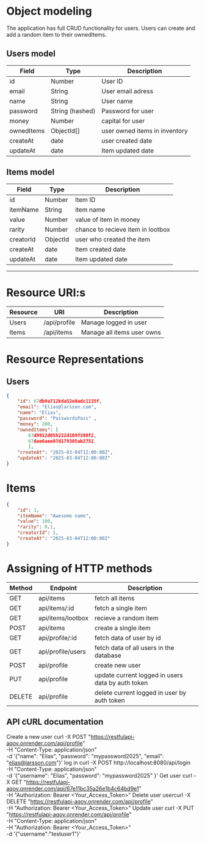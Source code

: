 # Object modeling
The application has full CRUD functionality for users. Users can create and add a random item to their ownedItems.  
## Users model
| Field | Type | Description |
| ----------- | ----------- | ----------- |
| id | Number | User ID |
| email | String | User email adress |
| name | String | User name |
| password | String (hashed) | Password for user |
| money | Number | capital for user |
| ownedItems | ObjectId[] | user owned items in inventory |
| createAt | date | user created date |
| updateAt | date | Item updated date |

## Items model
| Field | Type | Description |
| ----------- | ----------- | ----------- |
| id | Number | Item ID |
| itemName | String | item name |
| value | Number | value of item in money |
| rarity | Number | chance to recieve item in lootbox |
| creatorId | ObjectId | user who created the item|
| createAt | date | Item created date |
| updateAt | date | Item updated date |


---
# Resource URI:s
| Resource | URI | Description |
| ----------- | ----------- | ----------- |
| Users | /api/profile | Manage logged in user |
| Items | /api/items | Manage all items user owns |



# Resource Representations
## Users
```json
{
    "id": 67db9a712kda52e0adc1135f, 
    "email": "Elias@larsson.com",
    "name": "Elias",
    "password": "PasswordsPass" ,
    "money": 200,
    "ownedItems": [
        67d9912d05h222d109f380f2,
        67dae6aee07d179305ab2752
        ],
    "createAt": "2025-03-04T12:00:00Z",
    "updateAt": "2025-03-04T12:00:00Z"
}
```
# Items
```json
{
    "id": 1, 
    "itemName": "Awesome name",
    "value": 100,
    "rarity": 0.1, 
    "creatorId": 1,
    "createAt": "2025-03-04T12:00:00Z"
}
```
# Assigning of HTTP methods

| Method | Endpoint |Description|
| ----------- | ----------- | ----------- |
| GET | api/items | fetch all items | 
| GET | api/items/:id | fetch a single item |  
| GET | api/items/lootbox | recieve a random item |  
| POST | api/items | create a single item |
| GET | api/profile/:id | fetch data of user by id |  
| GET | api/profile/users    | fetch data of all users in the database |  
| POST | api/profile | create new user |  
| PUT | api/profile | update current logged in users data by auth token |  
| DELETE | api/profile | delete current logged in user by auth token  |  

## API cURL documentation

Create a new user
curl -X POST "https://restfulapi-aqov.onrender.com/api/profile" \
     -H "Content-Type: application/json" \
     -d '{"name": "Elias", "password": "mypassword2025", "email": "elias@larsson.com"}'
log in
curl -X POST http://localhost:8080/api/login \
     -H "Content-Type: application/json" \
     -d '{"username": "Elias", "password": "mypassword2025" }'
Get user
curl -X GET "https://restfulapi-aqov.onrender.com/api/67e11bc35a26e1b4c64bd9e1" \
     -H "Authorization: Bearer <Your_Access_Token>"
Delete user
usercurl -X DELETE "https://restfulapi-aqov.onrender.com/api/profile" \
     -H "Authorization: Bearer <Your_Access_Token>"
Update user
curl -X PUT "https://restfulapi-aqov.onrender.com/api/profile" \
     -H "Content-Type: application/json" \
     -H "Authorization: Bearer <Your_Access_Token>" \
     -d '{"username":"testuser1"}'
